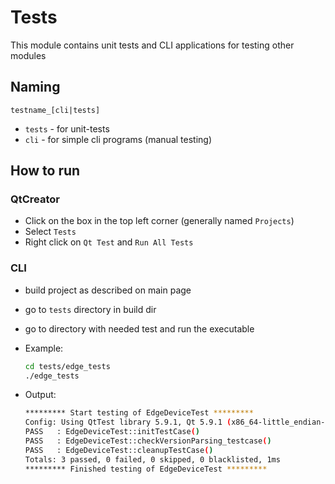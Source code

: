 # Tests

This module contains unit tests and CLI applications for testing other modules

## Naming

`testname_[cli|tests]`

- `tests` - for unit-tests
- `cli` - for simple cli programs (manual testing)

## How to run

### QtCreator

- Click on the box in the top left corner (generally named `Projects`)
- Select `Tests`
- Right click on `Qt Test` and `Run All Tests`

### CLI

- build project as described on main page
- go to `tests` directory in build dir
- go to directory with needed test and run the executable
- Example:

    ```bash
    cd tests/edge_tests
    ./edge_tests
    ```

- Output:

    ```bash
    ********* Start testing of EdgeDeviceTest *********
    Config: Using QtTest library 5.9.1, Qt 5.9.1 (x86_64-little_endian-lp64 shared (dynamic) release build; by Clang 7.0.2 (clang-700.1.81) (Apple))
    PASS   : EdgeDeviceTest::initTestCase()
    PASS   : EdgeDeviceTest::checkVersionParsing_testcase()
    PASS   : EdgeDeviceTest::cleanupTestCase()
    Totals: 3 passed, 0 failed, 0 skipped, 0 blacklisted, 1ms
    ********* Finished testing of EdgeDeviceTest *********
    ```
